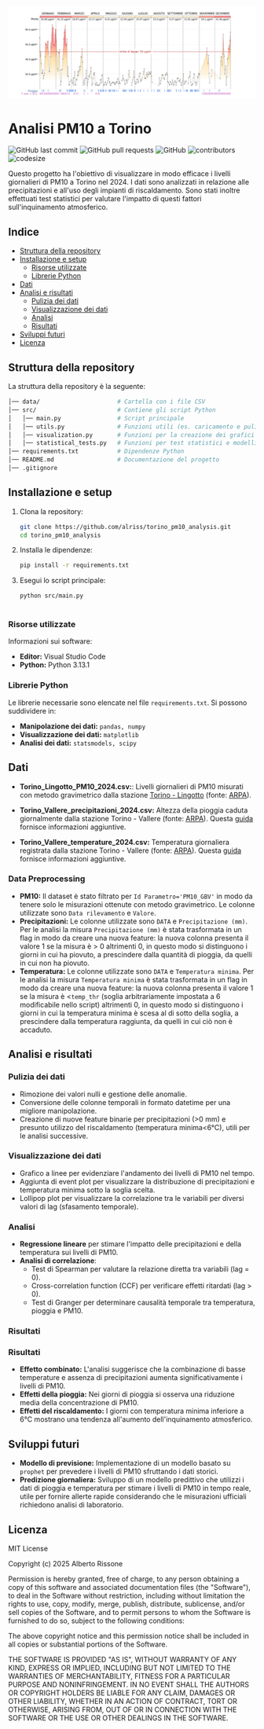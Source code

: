
![](chart.png)

# Analisi PM10 a Torino
![GitHub last commit](https://img.shields.io/github/last-commit/alriss/torino_pm10_analysis)
![GitHub pull requests](https://img.shields.io/github/issues-pr/alriss/torino_pm10_analysis)
![GitHub](https://img.shields.io/github/license/alriss/torino_pm10_analysis)
![contributors](https://img.shields.io/github/contributors/alriss/torino_pm10_analysis) 
![codesize](https://img.shields.io/github/languages/code-size/alriss/torino_pm10_analysis) 

Questo progetto ha l'obiettivo di visualizzare in modo efficace i livelli giornalieri di PM10 a Torino nel 2024. I dati sono analizzati in relazione alle precipitazioni e all'uso degli impianti di riscaldamento. Sono stati inoltre effettuati test statistici per valutare l'impatto di questi fattori sull'inquinamento atmosferico.

## Indice

- [Struttura della repository](#struttura-della-repository)
- [Installazione e setup](#installazione-e-setup)
   - [Risorse utilizzate](#risorse-utilizzate)
   - [Librerie Python](#librerie-python)
- [Dati](#dati)
- [Analisi e risultati](#analisi-e-risultati)
   - [Pulizia dei dati](#pulizia-dei-dati)
   - [Visualizzazione dei dati](#visualizzazione-dei-dati)
   - [Analisi](#analisi)
   - [Risultati](#risultati)
- [Sviluppi futuri](#sviluppi-futuri)
- [Licenza](#licenza)

## Struttura della repository
La struttura della repository è la seguente:

```bash
│── data/                      # Cartella con i file CSV
│── src/                       # Contiene gli script Python
│   │── main.py                # Script principale
│   │── utils.py               # Funzioni utili (es. caricamento e pulizia dei dati)
│   │── visualization.py       # Funzioni per la creazione dei grafici
│   │── statistical_tests.py   # Funzioni per test statistici e modelli
│── requirements.txt           # Dipendenze Python
│── README.md                  # Documentazione del progetto
│── .gitignore                 
```

## Installazione e setup
1. Clona la repository:
   ```bash
   git clone https://github.com/alriss/torino_pm10_analysis.git
   cd torino_pm10_analysis
2. Installa le dipendenze:
   ```bash
   pip install -r requirements.txt
3. Esegui lo script principale:
   ```bash
   python src/main.py
 
### Risorse utilizzate
Informazioni sui software:
- **Editor:**  Visual Studio Code
- **Python:** Python 3.13.1

### Librerie Python
Le librerie necessarie sono elencate nel file `requirements.txt`. Si possono suddividere in:
- **Manipolazione dei dati:** `pandas, numpy`
- **Visualizzazione dei dati:** `matplotlib`
- **Analisi dei dati:** `statsmodels, scipy`

## Dati

- **Torino_Lingotto_PM10_2024.csv:**: Livelli giornalieri di PM10 misurati con metodo gravimetrico dalla stazione [Torino - Lingotto](https://webgis.arpa.piemonte.it/secure_apps/qualita_aria/dati_anagrafici/index.php?NUMCODICE=001272-806) (fonte: [ARPA](https://aria.ambiente.piemonte.it/qualita-aria/dati)).

- **Torino_Vallere_precipitazioni_2024.csv:** Altezza della pioggia caduta giornalmente dalla stazione Torino - Vallere (fonte: [ARPA](https://www.arpa.piemonte.it/rischi_naturali/snippets_arpa_graphs/dati_giornalieri_meteo/?statid=PIE-001272-904-2001-05-17&param=P)). Questa [guida](https://www.arpa.piemonte.it/rischi_naturali/document/Guida_alla_lettura_dati_meteo_-_Banca_Dati_Storica.pdf) fornisce informazioni aggiuntive.

- **Torino_Vallere_temperature_2024.csv:** Temperatura giornaliera registrata dalla stazione Torino - Vallere (fonte: [ARPA](https://www.arpa.piemonte.it/rischi_naturali/snippets_arpa_graphs/dati_giornalieri_meteo/?statid=PIE-001272-904-2001-05-17&param=T)). Questa [guida](https://www.arpa.piemonte.it/rischi_naturali/document/Guida_alla_lettura_dati_meteo_-_Banca_Dati_Storica.pdf) fornisce informazioni aggiuntive.

### Data Preprocessing
- **PM10:** Il dataset è stato filtrato per `Id Parametro='PM10_GBV'` in modo da tenere solo le misurazioni ottenute con metodo gravimetrico. Le colonne utilizzate sono `Data rilevamento` e `Valore`.
- **Precipitazioni:** Le colonne utilizzate sono `DATA` e `Precipitazione (mm)`. Per le analisi la misura `Precipitazione (mm)` è stata trasformata in un flag in modo da creare una nuova feature: la nuova colonna presenta il valore 1 se la misura è > 0 altrimenti 0, in questo modo si distinguono i giorni in cui ha piovuto, a prescindere dalla quantità di pioggia, da quelli in cui non ha piovuto.
- **Temperatura:** Le colonne utilizzate sono `DATA` e `Temperatura minima`. Per le analisi la misura `Temperatura minima` è stata trasformata in un flag in modo da creare una nuova feature: la nuova colonna presenta il valore 1 se la misura è <`temp_thr` (soglia arbitrariamente impostata a 6 modificabile nello script) altrimenti 0, in questo modo si distinguono i giorni in cui la temperatura minima è scesa al di sotto della soglia, a prescindere dalla temperatura raggiunta, da quelli in cui ciò non è accaduto.

## Analisi e risultati

### Pulizia dei dati
- Rimozione dei valori nulli e gestione delle anomalie.
- Conversione delle colonne temporali in formato datetime per una migliore manipolazione.
- Creazione di nuove feature binarie per precipitazioni (>0 mm) e presunto utilizzo del riscaldamento (temperatura minima<6°C), utili per le analisi successive.

### Visualizzazione dei dati
- Grafico a linee per evidenziare l'andamento dei livelli di PM10 nel tempo.
- Aggiunta di event plot per visualizzare la distribuzione di precipitazioni e temperatura minima sotto la soglia scelta.
- Lollipop plot per visualizzare la correlazione tra le variabili per diversi valori di lag (sfasamento temporale).

### Analisi
- **Regressione lineare** per stimare l'impatto delle precipitazioni e della temperatura sui livelli di PM10.
- **Analisi di correlazione**:
  - Test di Spearman per valutare la relazione diretta tra variabili (lag = 0).
  - Cross-correlation function (CCF) per verificare effetti ritardati (lag > 0).
  - Test di Granger per determinare causalità temporale tra temperatura, pioggia e PM10.

### Risultati
### Risultati
- **Effetto combinato:** L'analisi suggerisce che la combinazione di basse temperature e assenza di precipitazioni aumenta significativamente i livelli di PM10.
- **Effetti della pioggia:** Nei giorni di pioggia si osserva una riduzione media della concentrazione di PM10.
- **Effetti del riscaldamento:** I giorni con temperatura minima inferiore a 6°C mostrano una tendenza all'aumento dell'inquinamento atmosferico.

## Sviluppi futuri

- **Modello di previsione:** Implementazione di un modello basato su `prophet` per prevedere i livelli di PM10 sfruttando i dati storici.
- **Predizione giornaliera:** Sviluppo di un modello predittivo che utilizzi i dati di pioggia e temperatura per stimare i livelli di PM10 in tempo reale, utile per fornire allerte rapide considerando che le misurazioni ufficiali richiedono analisi di laboratorio.

## Licenza
MIT License

Copyright (c) 2025 Alberto Rissone

Permission is hereby granted, free of charge, to any person obtaining a copy
of this software and associated documentation files (the "Software"), to deal
in the Software without restriction, including without limitation the rights
to use, copy, modify, merge, publish, distribute, sublicense, and/or sell
copies of the Software, and to permit persons to whom the Software is
furnished to do so, subject to the following conditions:

The above copyright notice and this permission notice shall be included in all
copies or substantial portions of the Software.

THE SOFTWARE IS PROVIDED "AS IS", WITHOUT WARRANTY OF ANY KIND, EXPRESS OR
IMPLIED, INCLUDING BUT NOT LIMITED TO THE WARRANTIES OF MERCHANTABILITY,
FITNESS FOR A PARTICULAR PURPOSE AND NONINFRINGEMENT. IN NO EVENT SHALL THE
AUTHORS OR COPYRIGHT HOLDERS BE LIABLE FOR ANY CLAIM, DAMAGES OR OTHER
LIABILITY, WHETHER IN AN ACTION OF CONTRACT, TORT OR OTHERWISE, ARISING FROM,
OUT OF OR IN CONNECTION WITH THE SOFTWARE OR THE USE OR OTHER DEALINGS IN THE
SOFTWARE.
